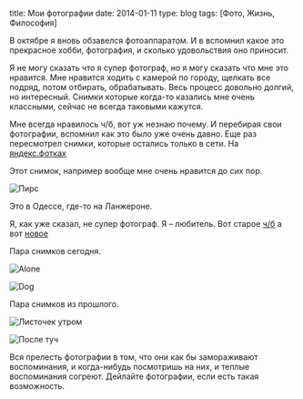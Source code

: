 title: Мои фотографии
date: 2014-01-11
type: blog
tags: [Фото, Жизнь, Философия]

В октябре я вновь обзавелся фотоаппаратом. И в вспомнил какое это прекрасное хобби, фотография, и сколько удовольствия оно приносит.

Я не могу сказать что я супер фотограф, но я могу сказать что мне это нравится. Мне нравится ходить с камерой по городу, щелкать все подряд, потом отбирать, обрабатывать. Весь процесс довольно долгий, но интересный. Снимки которые когда-то казались мне очень классными, сейчас не всегда таковыми кажутся.

Мне всегда нравилось ч/б, вот уж незнаю почему. И перебирая свои фотографии, вспомнил как это было уже очень давно. Еще раз пересмотрел снимки, которые остались только в сети. На [яндекс.фотках](http://fotki.yandex.ru/users/psymi/album/947/)

Этот снимок, например вообще мне очень нравится до сих пор.

![Пирс](http://imageshack.com/a/img812/2130/8z1s.jpg) 

Это в Одессе, где-то на Ланжероне.

Я, как уже сказал, не супер фотограф. Я – любитель. Вот старое [ч/б](http://fotki.yandex.ru/users/psymi/album/947/) а вот [новое](http://www.flickr.com/photos/96265949@N08/)

Пара снимков сегодня.

![Alone](http://farm4.staticflickr.com/3669/11852295575_8594efff28_h.jpg)

![Dog](http://farm6.staticflickr.com/5505/11852629653_35c5914a7c_h.jpg)

Пара снимков из прошлого.

![Листочек утром](http://imageshack.com/a/img560/1606/705t.jpg)

![После туч](http://imageshack.com/a/img849/9273/eg8m.jpg)

Вся прелесть фотографии в том, что они как бы замораживают воспоминания, и когда-нибудь посмотришь на них, и теплые воспоминания согреют. Дейлайте фотографии, если есть такая возможность.